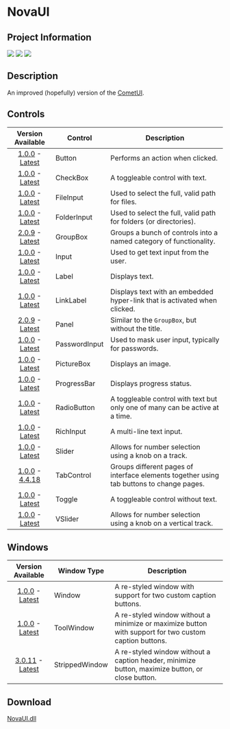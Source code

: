 # NovaUI
## Project Information
[![](https://img.shields.io/badge/.NET_Framework-4.8-blue)](https://dotnet.microsoft.com/en-us/download/dotnet-framework/net48)
[![](https://img.shields.io/badge/build-passing-seagreen)](#)
[![](https://img.shields.io/badge/latest_version-5.4.18-goldenrod)](https://github.com/Lexz-08/NovaUI/releases/tag/5.4.18)

## Description
An improved (hopefully) version of the [CometUI](https://github.com/Lexz-08/CometUI).

## Controls
| Version Available | Control | Description |
|:-----------------:| ------- | ----------- |
| [1.0.0][LINK_FIRST] - [Latest][LINK_LATEST] | Button | Performs an action when clicked. |
| [1.0.0][LINK_FIRST] - [Latest][LINK_LATEST] | CheckBox | A toggleable control with text. |
| [1.0.0][LINK_FIRST] - [Latest][LINK_LATEST] | FileInput | Used to select the full, valid path for files. |
| [1.0.0][LINK_FIRST] - [Latest][LINK_LATEST] | FolderInput | Used to select the full, valid path for folders (or directories). |
| [2.0.9](https://github.com/Lexz-08/NovaUI/releases/2.0.9/download/NovaUI.dll) - [Latest][LINK_LATEST] | GroupBox | Groups a bunch of controls into a named category of functionality. |
| [1.0.0][LINK_FIRST] - [Latest][LINK_LATEST] | Input | Used to get text input from the user. |
| [1.0.0][LINK_FIRST] - [Latest][LINK_LATEST] | Label | Displays text. |
| [1.0.0][LINK_FIRST] - [Latest][LINK_LATEST] | LinkLabel | Displays text with an embedded hyper-link that is activated when clicked. |
| [2.0.9](https://github.com/Lexz-08/NovaUI/releases/2.0.9/download/NovaUI.dll) - [Latest][LINK_LATEST] | Panel | Similar to the `GroupBox`, but without the title. |
| [1.0.0][LINK_FIRST] - [Latest][LINK_LATEST] | PasswordInput | Used to mask user input, typically for passwords. |
| [1.0.0][LINK_FIRST] - [Latest][LINK_LATEST] | PictureBox | Displays an image. |
| [1.0.0][LINK_FIRST] - [Latest][LINK_LATEST] | ProgressBar | Displays progress status. |
| [1.0.0][LINK_FIRST] - [Latest][LINK_LATEST] | RadioButton | A toggleable control with text but only one of many can be active at a time. |
| [1.0.0][LINK_FIRST] - [Latest][LINK_LATEST] | RichInput | A multi-line text input. |
| [1.0.0][LINK_FIRST] - [Latest][LINK_LATEST] | Slider | Allows for number selection using a knob on a track. |
| [1.0.0][LINK_FIRST] - [4.4.18](https://github.com/Lexz-08/NovaUI/releases/download/4.4.18/NovaUI.dll) | TabControl | Groups different pages of interface elements together using tab buttons to change pages. |
| [1.0.0][LINK_FIRST] - [Latest][LINK_LATEST] | Toggle | A toggleable control without text. |
| [1.0.0][LINK_FIRST] - [Latest][LINK_LATEST] | VSlider | Allows for number selection using a knob on a vertical track. |

## Windows
| Version Available | Window Type | Description |
|:-----------------:| ----------- | ----------- |
| [1.0.0][LINK_FIRST] - [Latest][LINK_LATEST] | Window | A re-styled window with support for two custom caption buttons. |
| [1.0.0][LINK_FIRST] - [Latest][LINK_LATEST] | ToolWindow | A re-styled window without a minimize or maximize button with support for two custom caption buttons. |
| [3.0.11](https://github.com/Lexz-08/NovaUI/releases/3.0.11/download/NovaUI.dll) - [Latest][LINK_LATEST] | StrippedWindow | A re-styled window without a caption header, minimize button, maximize button, or close button.  |

## Download
[NovaUI.dll](https://github.com/Lexz-08/NovaUI/releases/latest/download/NovaUI.dll)

[//]: # (Reference links to save data and make file more readable)
[LINK_FIRST]: https://github.com/Lexz-08/NovaUI/releases/1.0.0/download/NovaUI.dll
[LINK_LATEST]: https://github.com/Lexz-08/NovaUI/releases/latest/download/NovaUI.dll
